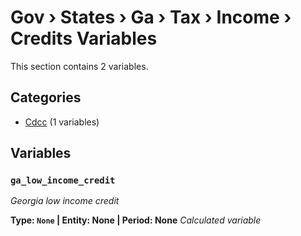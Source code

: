 # Gov › States › Ga › Tax › Income › Credits Variables

This section contains 2 variables.

## Categories

- [Cdcc](cdcc/index.md) (1 variables)

## Variables

### `ga_low_income_credit`
*Georgia low income credit*

**Type: `None` | Entity: None | Period: None**
*Calculated variable*
